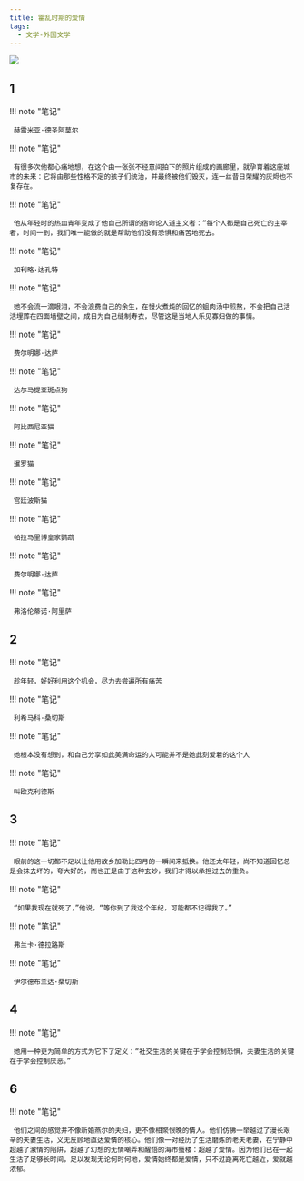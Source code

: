 ```yaml
---
title: 霍乱时期的爱情
tags:
  - 文学-外国文学
---
```


![](https://cdn.weread.qq.com/weread/cover/2/yuewen_26441414/t7_yuewen_264414141682244020.jpg)


## 1




!!! note "笔记"

	 赫雷米亚·德圣阿莫尔 


!!! note "笔记"

	 有很多次他都心痛地想，在这个由一张张不经意间拍下的照片组成的画廊里，就孕育着这座城市的未来：它将由那些性格不定的孩子们统治，并最终被他们毁灭，连一丝昔日荣耀的灰烬也不复存在。 


!!! note "笔记"

	 他从年轻时的热血青年变成了他自己所谓的宿命论人道主义者：“每个人都是自己死亡的主宰者，时间一到，我们唯一能做的就是帮助他们没有恐惧和痛苦地死去。 


!!! note "笔记"

	 加利略·达孔特 


!!! note "笔记"

	 她不会流一滴眼泪，不会浪费自己的余生，在慢火煮炖的回忆的蛆肉汤中煎熬，不会把自己活活埋葬在四面墙壁之间，成日为自己缝制寿衣，尽管这是当地人乐见寡妇做的事情。 


!!! note "笔记"

	 费尔明娜·达萨 


!!! note "笔记"

	 达尔马提亚斑点狗 


!!! note "笔记"

	 阿比西尼亚猫 


!!! note "笔记"

	 暹罗猫 


!!! note "笔记"

	 宫廷波斯猫 


!!! note "笔记"

	 帕拉马里博皇家鹦鹉 


!!! note "笔记"

	 费尔明娜·达萨 


!!! note "笔记"

	 弗洛伦蒂诺·阿里萨 


## 2




!!! note "笔记"

	 趁年轻，好好利用这个机会，尽力去尝遍所有痛苦 


!!! note "笔记"

	 利希马科·桑切斯 


!!! note "笔记"

	 她根本没有想到，和自己分享如此美满命运的人可能并不是她此刻爱着的这个人 


!!! note "笔记"

	 叫欧克利德斯 


## 3




!!! note "笔记"

	 眼前的这一切都不足以让他用故乡加勒比四月的一瞬间来抵换。他还太年轻，尚不知道回忆总是会抹去坏的，夸大好的，而也正是由于这种玄妙，我们才得以承担过去的重负。 


!!! note "笔记"

	 “如果我现在就死了，”他说，“等你到了我这个年纪，可能都不记得我了。” 


!!! note "笔记"

	 弗兰卡·德拉路斯 


!!! note "笔记"

	 伊尔德布兰达·桑切斯 


## 4




!!! note "笔记"

	 她用一种更为简单的方式为它下了定义：“社交生活的关键在于学会控制恐惧，夫妻生活的关键在于学会控制厌恶。” 


## 6




!!! note "笔记"

	 他们之间的感觉并不像新婚燕尔的夫妇，更不像相聚恨晚的情人。他们仿佛一举越过了漫长艰辛的夫妻生活，义无反顾地直达爱情的核心。他们像一对经历了生活磨炼的老夫老妻，在宁静中超越了激情的陷阱，超越了幻想的无情嘲弄和醒悟的海市蜃楼：超越了爱情。因为他们已在一起生活了足够长时间，足以发现无论何时何地，爱情始终都是爱情，只不过距离死亡越近，爱就越浓郁。 

